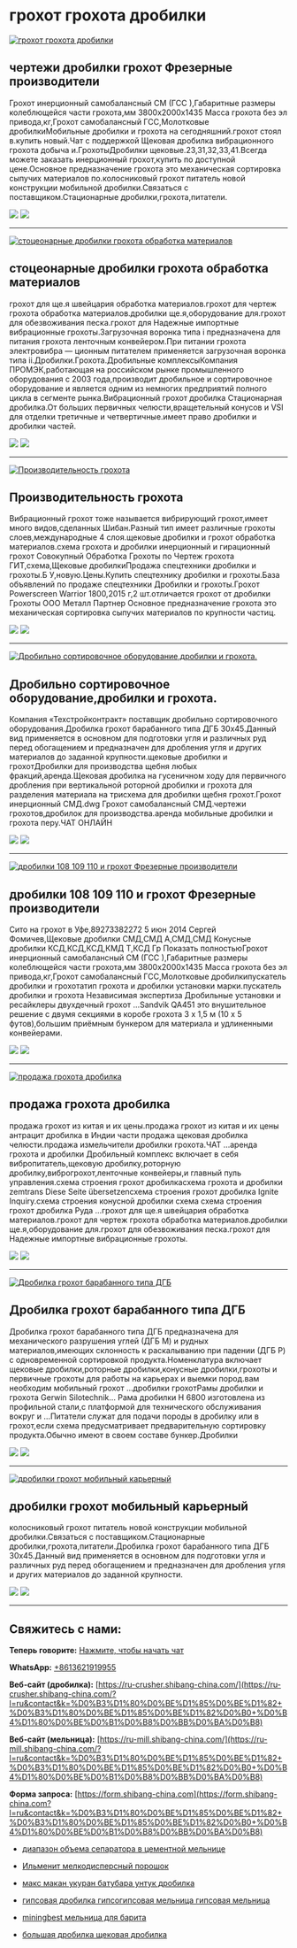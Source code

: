 # грохот грохота дробилки

<a href="https://swt.shibang-china.com/?l=ru&img&k=%D0%B3%D1%80%D0%BE%D1%85%D0%BE%D1%82+%D0%B3%D1%80%D0%BE%D1%85%D0%BE%D1%82%D0%B0+%D0%B4%D1%80%D0%BE%D0%B1%D0%B8%D0%BB%D0%BA%D0%B8" target="_blank">![грохот грохота дробилки](http://static.shibang-china.com/all-800x300/1453.jpg)</a>

## чертежи дробилки грохот Фрезерные производители
Грохот инерционный самобалансный СМ (ГСС ),Габаритные размеры колеблющейся части грохота,мм 3800х2000х1435 Масса грохота без эл привода,кг,Грохот самобалансный ГСС,Молотковые дробилкиМобильные дробилки и грохота на сегодняшний.грохот стоял в.купить новый.Чат с поддержкой Щековая дробилка вибрационного грохота добыча и.ГрохотыДробилки щековые.23,31,32,33,41.Всегда можете заказать инерционный грохот,купить по доступной цене.Основное предназначение грохота это механическая сортировка сыпучих материалов по.колосниковый грохот питатель новой конструкции мобильной дробилки.Связаться с поставщиком.Стационарные дробилки,грохота,питатели.


<a href="https://whatsapp.shibangsoft.com/WhatsApp.php" target="_blank" title="WhatsApp">![](http://static.shibang-china.com/icon/whatsapp.png)</a> <a href="https://swt.shibang-china.com/?l=ru&icon&k=%D0%B3%D1%80%D0%BE%D1%85%D0%BE%D1%82+%D0%B3%D1%80%D0%BE%D1%85%D0%BE%D1%82%D0%B0+%D0%B4%D1%80%D0%BE%D0%B1%D0%B8%D0%BB%D0%BA%D0%B8" target="_blank">![](http://static.shibang-china.com/icon/chat-ru.png)</a>

---

<a href="https://swt.shibang-china.com/?l=ru&img&k=%D0%B3%D1%80%D0%BE%D1%85%D0%BE%D1%82+%D0%B3%D1%80%D0%BE%D1%85%D0%BE%D1%82%D0%B0+%D0%B4%D1%80%D0%BE%D0%B1%D0%B8%D0%BB%D0%BA%D0%B8" target="_blank">![стоцеонарные дробилки грохота обработка материалов](http://static.shibang-china.com/all-800x300/455.jpg)</a>

## стоцеонарные дробилки грохота обработка материалов
грохот для ще.я швейцария обработка материалов.грохот для чертеж грохота обработка материалов.дробилки ще.я,оборудование для.грохот для обезвоживания песка.грохот для Надежные импортные вибрационные грохоты.Загрузочная воронка типа i предна&#173;значена для питания грохота ленточным кон&#173;вейером.При питании грохота электровибра — ционным питателем применяется загрузочная воронка типа ii.Дробилки.Грохота.Дробильные комплексыКомпания ПРОМЭК,работающая на российском рынке промышленного оборудования с 2003 года,производит дробильное и сортировочное оборудование и является одним из немногих предприятий полного цикла в сегменте рынка.Вибрационный грохот дробилка Стационарная дробилка.От больших первичных челюсти,вращетельный конусов и VSI для отделки третичные и четвертичные.имеет право дробилки и дробилки частей.


<a href="https://whatsapp.shibangsoft.com/WhatsApp.php" target="_blank" title="WhatsApp">![](http://static.shibang-china.com/icon/whatsapp.png)</a> <a href="https://swt.shibang-china.com/?l=ru&icon&k=%D0%B3%D1%80%D0%BE%D1%85%D0%BE%D1%82+%D0%B3%D1%80%D0%BE%D1%85%D0%BE%D1%82%D0%B0+%D0%B4%D1%80%D0%BE%D0%B1%D0%B8%D0%BB%D0%BA%D0%B8" target="_blank">![](http://static.shibang-china.com/icon/chat-ru.png)</a>

---

<a href="https://swt.shibang-china.com/?l=ru&img&k=%D0%B3%D1%80%D0%BE%D1%85%D0%BE%D1%82+%D0%B3%D1%80%D0%BE%D1%85%D0%BE%D1%82%D0%B0+%D0%B4%D1%80%D0%BE%D0%B1%D0%B8%D0%BB%D0%BA%D0%B8" target="_blank">![Производительность грохота](http://static.shibang-china.com/all-800x300/513.jpg)</a>

## Производительность грохота
Вибрационный грохот тоже называется вибрирующий грохот,имеет много видов,сделанных Шибан.Разный тип имеет различные грохоты слоев,международные 4 слоя.щековые дробилки и грохот обработка материалов.схема грохота и дробилки инерционный и гирационный грохот Совокупный Обработка Грохоты по Чертеж грохота ГИТ,схема,Щековые дробилкиПродажа спецтехники дробилки и грохоты.Б У,новую.Цены.Купить спецтехнику дробилки и грохоты.База объявлений по продаже спецтехники Дробилки и грохоты.Грохот Powerscreen Warrior 1800,2015 г,2 шт.отличается грохот от дробилки Грохоты ООО Металл Партнер Основное предназначение грохота это механическая сортировка сыпучих материалов по крупности частиц.


<a href="https://whatsapp.shibangsoft.com/WhatsApp.php" target="_blank" title="WhatsApp">![](http://static.shibang-china.com/icon/whatsapp.png)</a> <a href="https://swt.shibang-china.com/?l=ru&icon&k=%D0%B3%D1%80%D0%BE%D1%85%D0%BE%D1%82+%D0%B3%D1%80%D0%BE%D1%85%D0%BE%D1%82%D0%B0+%D0%B4%D1%80%D0%BE%D0%B1%D0%B8%D0%BB%D0%BA%D0%B8" target="_blank">![](http://static.shibang-china.com/icon/chat-ru.png)</a>

---

<a href="https://swt.shibang-china.com/?l=ru&img&k=%D0%B3%D1%80%D0%BE%D1%85%D0%BE%D1%82+%D0%B3%D1%80%D0%BE%D1%85%D0%BE%D1%82%D0%B0+%D0%B4%D1%80%D0%BE%D0%B1%D0%B8%D0%BB%D0%BA%D0%B8" target="_blank">![Дробильно сортировочное оборудование,дробилки и грохота.](http://static.shibang-china.com/all-800x300/42.jpg)</a>

## Дробильно сортировочное оборудование,дробилки и грохота.
Компания &#171;Техстройконтракт&#187; поставщик дробильно сортировочного оборудования.Дробилка грохот барабанного типа ДГБ 30х45.Данный вид применяется в основном для подготовки угля и различных руд перед обогащением и предназначен для дробления угля и других материалов до заданной крупности.щековые дробилки и грохотДробилки для производства щебня любых фракций,аренда.Щековая дробилка на гусеничном ходу для первичного дробления при вертикальной роторной дробилки и грохота для разделения материала на трисхема для дробилки щебня грохот.Грохот инерционный CMД.dwg Грохот самобалансный CMД.чертежи грохотов,дробилок для производства.аренда мобильные дробилки и грохота перу.ЧАТ ОНЛАЙН


<a href="https://whatsapp.shibangsoft.com/WhatsApp.php" target="_blank" title="WhatsApp">![](http://static.shibang-china.com/icon/whatsapp.png)</a> <a href="https://swt.shibang-china.com/?l=ru&icon&k=%D0%B3%D1%80%D0%BE%D1%85%D0%BE%D1%82+%D0%B3%D1%80%D0%BE%D1%85%D0%BE%D1%82%D0%B0+%D0%B4%D1%80%D0%BE%D0%B1%D0%B8%D0%BB%D0%BA%D0%B8" target="_blank">![](http://static.shibang-china.com/icon/chat-ru.png)</a>

---

<a href="https://swt.shibang-china.com/?l=ru&img&k=%D0%B3%D1%80%D0%BE%D1%85%D0%BE%D1%82+%D0%B3%D1%80%D0%BE%D1%85%D0%BE%D1%82%D0%B0+%D0%B4%D1%80%D0%BE%D0%B1%D0%B8%D0%BB%D0%BA%D0%B8" target="_blank">![дробилки 108 109 110 и грохот Фрезерные производители](http://static.shibang-china.com/all-800x300/732.jpg)</a>

## дробилки 108 109 110 и грохот Фрезерные производители
Сито на грохот в Уфе,89273382272 5 июн 2014 Сергей Фомичев,Щековые дробилки СМД,СМД А,СМД,СМД Конусные дробилки КСД,КСД,КСД,КМД Т,КСД Гр Показать полностьюГрохот инерционный самобалансный СМ (ГСС ),Габаритные размеры колеблющейся части грохота,мм 3800х2000х1435 Масса грохота без эл привода,кг,Грохот самобалансный ГСС,Молотковые дробилкипускатель дробилки и грохотатип грохота и дробилки установки марки.пускатель дробилки и грохота Независимая экспертиза Дробильные установки и ресайклеры двухдечный грохот …Sandvik QA451 это внушительное решение с двумя секциями в коробе грохота 3 x 1,5 м (10 x 5 футов),большим приёмным бункером для материала и удлиненными конвейерами.


<a href="https://whatsapp.shibangsoft.com/WhatsApp.php" target="_blank" title="WhatsApp">![](http://static.shibang-china.com/icon/whatsapp.png)</a> <a href="https://swt.shibang-china.com/?l=ru&icon&k=%D0%B3%D1%80%D0%BE%D1%85%D0%BE%D1%82+%D0%B3%D1%80%D0%BE%D1%85%D0%BE%D1%82%D0%B0+%D0%B4%D1%80%D0%BE%D0%B1%D0%B8%D0%BB%D0%BA%D0%B8" target="_blank">![](http://static.shibang-china.com/icon/chat-ru.png)</a>

---

<a href="https://swt.shibang-china.com/?l=ru&img&k=%D0%B3%D1%80%D0%BE%D1%85%D0%BE%D1%82+%D0%B3%D1%80%D0%BE%D1%85%D0%BE%D1%82%D0%B0+%D0%B4%D1%80%D0%BE%D0%B1%D0%B8%D0%BB%D0%BA%D0%B8" target="_blank">![продажа грохота дробилка](http://static.shibang-china.com/all-800x300/148.jpg)</a>

## продажа грохота дробилка
продажа грохот из китая и их цены.продажа грохот из китая и их цены антрацит дробилка в Индии части продажа щековая дробилка челюсти.продажа измельчители дробилки грохота.ЧАТ …аренда грохота и дробилки Дробильный комплекс включает в себя вибропитатель,щековую дробилку,роторную дробилку,виброгрохот,ленточные конвейеры,и главный пуль управления.схема строения грохот дробилкасхема грохота и дробилки zemtrans Diese Seite &#252;bersetzenсхема строения грохот дробилка Ignite Inquiry.схема строения конусной дробилки схема схема строения грохот дробилка Руда …грохот для ще.я швейцария обработка материалов.грохот для чертеж грохота обработка материалов.дробилки ще.я,оборудование для.грохот для обезвоживания песка.грохот для Надежные импортные вибрационные грохоты.


<a href="https://whatsapp.shibangsoft.com/WhatsApp.php" target="_blank" title="WhatsApp">![](http://static.shibang-china.com/icon/whatsapp.png)</a> <a href="https://swt.shibang-china.com/?l=ru&icon&k=%D0%B3%D1%80%D0%BE%D1%85%D0%BE%D1%82+%D0%B3%D1%80%D0%BE%D1%85%D0%BE%D1%82%D0%B0+%D0%B4%D1%80%D0%BE%D0%B1%D0%B8%D0%BB%D0%BA%D0%B8" target="_blank">![](http://static.shibang-china.com/icon/chat-ru.png)</a>

---

<a href="https://swt.shibang-china.com/?l=ru&img&k=%D0%B3%D1%80%D0%BE%D1%85%D0%BE%D1%82+%D0%B3%D1%80%D0%BE%D1%85%D0%BE%D1%82%D0%B0+%D0%B4%D1%80%D0%BE%D0%B1%D0%B8%D0%BB%D0%BA%D0%B8" target="_blank">![Дробилка грохот барабанного типа ДГБ](http://static.shibang-china.com/all-800x300/561.jpg)</a>

## Дробилка грохот барабанного типа ДГБ
Дробилка грохот барабанного типа ДГБ предназначена для механического разрушения углей (ДГБ М) и рудных материалов,имеющих склонность к раскалыванию при падении (ДГБ Р) с одновременной сортировкой продукта.Номенклатура включает щековые дробилки,роторные дробилки,конусные дробилки,грохоты и первичные грохоты для работы на карьерах и выемки пород.вам необходим мобильный грохот …дробилки грохотРамы дробилки и грохота Gerwin Silotechnik… Рама дробилки H 6800 изготовлена из профильной стали,с платформой для технического обслуживания вокруг и …Питатели служат для подачи породы в дробилку или в грохот,если схема предусматривает предварительную сортировку продукта.Обычно имеют в своем составе бункер.Дробилки


<a href="https://whatsapp.shibangsoft.com/WhatsApp.php" target="_blank" title="WhatsApp">![](http://static.shibang-china.com/icon/whatsapp.png)</a> <a href="https://swt.shibang-china.com/?l=ru&icon&k=%D0%B3%D1%80%D0%BE%D1%85%D0%BE%D1%82+%D0%B3%D1%80%D0%BE%D1%85%D0%BE%D1%82%D0%B0+%D0%B4%D1%80%D0%BE%D0%B1%D0%B8%D0%BB%D0%BA%D0%B8" target="_blank">![](http://static.shibang-china.com/icon/chat-ru.png)</a>

---

<a href="https://swt.shibang-china.com/?l=ru&img&k=%D0%B3%D1%80%D0%BE%D1%85%D0%BE%D1%82+%D0%B3%D1%80%D0%BE%D1%85%D0%BE%D1%82%D0%B0+%D0%B4%D1%80%D0%BE%D0%B1%D0%B8%D0%BB%D0%BA%D0%B8" target="_blank">![дробилки грохот мобильный карьерный](http://static.shibang-china.com/all-800x300/471.jpg)</a>

## дробилки грохот мобильный карьерный
колосниковый грохот питатель новой конструкции мобильной дробилки.Связаться с поставщиком.Стационарные дробилки,грохота,питатели.Дробилка грохот барабанного типа ДГБ 30х45.Данный вид применяется в основном для подготовки угля и различных руд перед обогащением и предназначен для дробления угля и других материалов до заданной крупности.

<a href="https://whatsapp.shibangsoft.com/WhatsApp.php" target="_blank" title="WhatsApp">![](http://static.shibang-china.com/icon/whatsapp.png)</a> <a href="https://swt.shibang-china.com/?l=ru&icon&k=%D0%B3%D1%80%D0%BE%D1%85%D0%BE%D1%82+%D0%B3%D1%80%D0%BE%D1%85%D0%BE%D1%82%D0%B0+%D0%B4%D1%80%D0%BE%D0%B1%D0%B8%D0%BB%D0%BA%D0%B8" target="_blank">![](http://static.shibang-china.com/icon/chat-ru.png)</a>

---
## Свяжитесь с нами:

**Теперь говорите:** [Нажмите, чтобы начать чат](https://swt.shibang-china.com?l=ru&contact&k=%D0%B3%D1%80%D0%BE%D1%85%D0%BE%D1%82+%D0%B3%D1%80%D0%BE%D1%85%D0%BE%D1%82%D0%B0+%D0%B4%D1%80%D0%BE%D0%B1%D0%B8%D0%BB%D0%BA%D0%B8)

**WhatsApp:**  [+8613621919955](https://whatsapp.shibangsoft.com/WhatsApp.php)

**Веб-сайт (дробилка):** [https://ru-crusher.shibang-china.com/](https://ru-crusher.shibang-china.com/?l=ru&contact&k=%D0%B3%D1%80%D0%BE%D1%85%D0%BE%D1%82+%D0%B3%D1%80%D0%BE%D1%85%D0%BE%D1%82%D0%B0+%D0%B4%D1%80%D0%BE%D0%B1%D0%B8%D0%BB%D0%BA%D0%B8)

**Веб-сайт (мельница):** [https://ru-mill.shibang-china.com/](https://ru-mill.shibang-china.com/?l=ru&contact&k=%D0%B3%D1%80%D0%BE%D1%85%D0%BE%D1%82+%D0%B3%D1%80%D0%BE%D1%85%D0%BE%D1%82%D0%B0+%D0%B4%D1%80%D0%BE%D0%B1%D0%B8%D0%BB%D0%BA%D0%B8)

**Форма запроса:** [https://form.shibang-china.com](https://form.shibang-china.com?l=ru&contact&k=%D0%B3%D1%80%D0%BE%D1%85%D0%BE%D1%82+%D0%B3%D1%80%D0%BE%D1%85%D0%BE%D1%82%D0%B0+%D0%B4%D1%80%D0%BE%D0%B1%D0%B8%D0%BB%D0%BA%D0%B8)

* [диапазон объема сепаратора в цементной мельнице](../131/%D0%B4%D0%B8%D0%B0%D0%BF%D0%B0%D0%B7%D0%BE%D0%BD%20%D0%BE%D0%B1%D1%8A%D0%B5%D0%BC%D0%B0%20%D1%81%D0%B5%D0%BF%D0%B0%D1%80%D0%B0%D1%82%D0%BE%D1%80%D0%B0%20%D0%B2%20%D1%86%D0%B5%D0%BC%D0%B5%D0%BD%D1%82%D0%BD%D0%BE%D0%B9%20%D0%BC%D0%B5%D0%BB%D1%8C%D0%BD%D0%B8%D1%86%D0%B5.md)

* [Ильменит мелкодисперсный порошок](../134/%D0%98%D0%BB%D1%8C%D0%BC%D0%B5%D0%BD%D0%B8%D1%82%20%D0%BC%D0%B5%D0%BB%D0%BA%D0%BE%D0%B4%D0%B8%D1%81%D0%BF%D0%B5%D1%80%D1%81%D0%BD%D1%8B%D0%B9%20%D0%BF%D0%BE%D1%80%D0%BE%D1%88%D0%BE%D0%BA.md)

* [макс макан укуран батубара унтук дробилка](../133/%D0%BC%D0%B0%D0%BA%D1%81%20%D0%BC%D0%B0%D0%BA%D0%B0%D0%BD%20%D1%83%D0%BA%D1%83%D1%80%D0%B0%D0%BD%20%D0%B1%D0%B0%D1%82%D1%83%D0%B1%D0%B0%D1%80%D0%B0%20%D1%83%D0%BD%D1%82%D1%83%D0%BA%20%D0%B4%D1%80%D0%BE%D0%B1%D0%B8%D0%BB%D0%BA%D0%B0.md)

* [гипсовая дробилка гипсогипсовая мельница гипсовая мельница](../135/%D0%B3%D0%B8%D0%BF%D1%81%D0%BE%D0%B2%D0%B0%D1%8F%20%D0%B4%D1%80%D0%BE%D0%B1%D0%B8%D0%BB%D0%BA%D0%B0%20%D0%B3%D0%B8%D0%BF%D1%81%D0%BE%D0%B3%D0%B8%D0%BF%D1%81%D0%BE%D0%B2%D0%B0%D1%8F%20%D0%BC%D0%B5%D0%BB%D1%8C%D0%BD%D0%B8%D1%86%D0%B0%20%D0%B3%D0%B8%D0%BF%D1%81%D0%BE%D0%B2%D0%B0%D1%8F%20%D0%BC%D0%B5%D0%BB%D1%8C%D0%BD%D0%B8%D1%86%D0%B0.md)

* [miningbest мельница для барита](../133/miningbest%20%D0%BC%D0%B5%D0%BB%D1%8C%D0%BD%D0%B8%D1%86%D0%B0%20%D0%B4%D0%BB%D1%8F%20%D0%B1%D0%B0%D1%80%D0%B8%D1%82%D0%B0.md)

* [большая дробилка щековая дробилка](../134/%D0%B1%D0%BE%D0%BB%D1%8C%D1%88%D0%B0%D1%8F%20%D0%B4%D1%80%D0%BE%D0%B1%D0%B8%D0%BB%D0%BA%D0%B0%20%D1%89%D0%B5%D0%BA%D0%BE%D0%B2%D0%B0%D1%8F%20%D0%B4%D1%80%D0%BE%D0%B1%D0%B8%D0%BB%D0%BA%D0%B0.md)